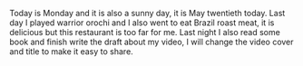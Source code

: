 Today is Monday and it is also a sunny day, it is May twentieth today. Last day I played warrior orochi and I also went to eat Brazil roast meat, it is delicious but this restaurant is too far for me. Last night I also read some book and finish write the draft about my video, I will change the video cover and title to make it easy to share.
